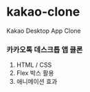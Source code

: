 # kakao-clone
 
Kakao Desktop App Clone

### 카카오톡 데스크톱 앱 클론 
1. HTML / CSS
2. Flex 박스 활용
3. 애니메이션 효과
